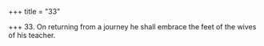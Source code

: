 +++
title = "33"

+++
33. On returning from a journey he shall embrace the feet of the wives of his teacher.

